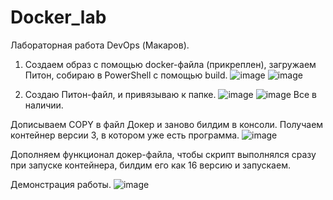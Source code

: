 # Docker_lab
Лабораторная работа DevOps (Макаров).
1. Создаем образ с помощью docker-файла (прикреплен), загружаем Питон, собираю в PowerShell с помощью build.
 ![image](https://user-images.githubusercontent.com/60113205/230615684-8dc02cd2-43ec-4dbb-8103-5fae56b22b97.png)
![image](https://user-images.githubusercontent.com/60113205/230615698-bf64725e-0693-4996-a120-f86e4628ae66.png)

 
2. Создаю Питон-файл, и привязываю к папке.
 ![image](https://user-images.githubusercontent.com/60113205/230615716-b0f92622-775b-4e07-973c-5eaf2337b9d3.png)
![image](https://user-images.githubusercontent.com/60113205/230615740-0445c480-840d-4f28-b391-fbbc101c1f43.png)
Все в наличии.

Дописываем COPY в файл Докер и заново билдим в консоли. Получаем контейнер версии 3, в котором уже есть программа.
![image](https://user-images.githubusercontent.com/60113205/230615781-0358b015-5ac0-4d95-818d-e553978dc13f.png)
 
Дополняем функционал докер-файла, чтобы скрипт выполнялся сразу при запуске контейнера, билдим его как 16 версию и запускаем.

Демонстрация работы.
![image](https://user-images.githubusercontent.com/60113205/230615880-a5c5e450-54d6-4a4e-97ab-29143f9205ea.png)

 
